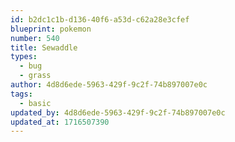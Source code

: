 ```yaml
---
id: b2dc1c1b-d136-40f6-a53d-c62a28e3cfef
blueprint: pokemon
number: 540
title: Sewaddle
types:
  - bug
  - grass
author: 4d8d6ede-5963-429f-9c2f-74b897007e0c
tags:
  - basic
updated_by: 4d8d6ede-5963-429f-9c2f-74b897007e0c
updated_at: 1716507390
---
```

